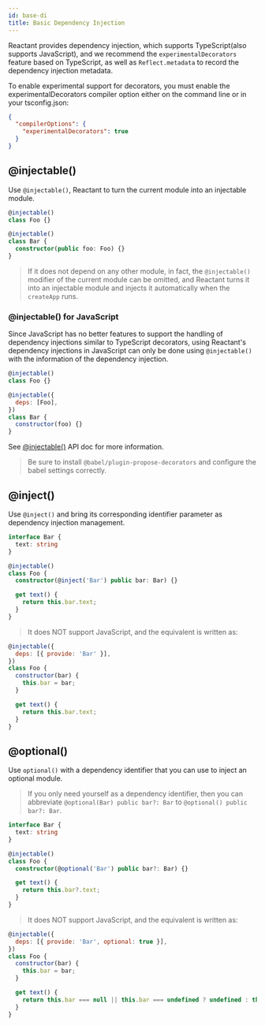 ```yaml
---
id: base-di
title: Basic Dependency Injection
---
```


Reactant provides dependency injection, which supports TypeScript(also supports JavaScript), and we recommend the `experimentalDecorators` feature based on TypeScript, as well as `Reflect.metadata` to record the dependency injection metadata.

To enable experimental support for decorators, you must enable the experimentalDecorators compiler option either on the command line or in your tsconfig.json:

```json
{
  "compilerOptions": {
    "experimentalDecorators": true
  }
}
```

## @injectable()

Use `@injectable()`, Reactant to turn the current module into an injectable module.

```ts
@injectable()
class Foo {}

@injectable()
class Bar {
  constructor(public foo: Foo) {}
}
```

> If it does not depend on any other module, in fact, the `@injectable()` modifier of the current module can be omitted, and Reactant turns it into an injectable module and injects it automatically when the `createApp` runs.

### @injectable() for JavaScript

Since JavaScript has no better features to support the handling of dependency injections similar to TypeScript decorators, using Reactant's dependency injections in JavaScript can only be done using `@injectable()` with the information of the dependency injection.

```js
@injectable()
class Foo {}

@injectable({
  deps: [Foo],
})
class Bar {
  constructor(foo) {}
}
```

See [@injectable()](api/reactant-di/modules/_decorators_injectable_.md) API doc for more information.

> Be sure to install `@babel/plugin-propose-decorators` and configure the babel settings correctly.

## @inject()

Use `@inject()` and bring its corresponding identifier parameter as dependency injection management.

```ts
interface Bar {
  text: string
}

@injectable()
class Foo {
  constructor(@inject('Bar') public bar: Bar) {}

  get text() {
    return this.bar.text;
  }
}
```

> It does NOT support JavaScript, and the equivalent is written as:

```js
@injectable({
  deps: [{ provide: 'Bar' }],
})
class Foo {
  constructor(bar) {
    this.bar = bar;
  }

  get text() {
    return this.bar.text;
  }
}
```

## @optional()

Use `optional()` with a dependency identifier that you can use to inject an optional module.

> If you only need yourself as a dependency identifier, then you can abbreviate `@optional(Bar) public bar?: Bar` to `@optional() public bar?: Bar`.

```ts
interface Bar {
  text: string
}

@injectable()
class Foo {
  constructor(@optional('Bar') public bar?: Bar) {}

  get text() {
    return this.bar?.text;
  }
}
```

> It does NOT support JavaScript, and the equivalent is written as:

```js
@injectable({
  deps: [{ provide: 'Bar', optional: true }],
})
class Foo {
  constructor(bar) {
    this.bar = bar;
  }

  get text() {
    return this.bar === null || this.bar === undefined ? undefined : this.bar.text;
  }
}
```
